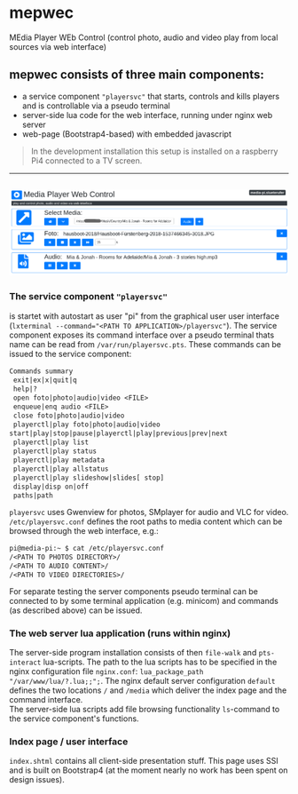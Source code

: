 # mepwec

MEdia Player WEb Control (control photo, audio and video play from local sources via web interface)

## mepwec consists of three main components:
* a service component `"playersvc"` that starts, controls and kills players and is controllable via a pseudo terminal
* server-side lua code for the web interface, running under nginx web server
* web-page (Bootstrap4-based) with embedded javascript

> In the development installation this setup is installed on a raspberry Pi4 connected to a TV screen.
---
![alt text](https://github.com/Nazdravi/mepwec/blob/main/Media_Play_Web_Control.png "Screenshot with active slideshow and audio")
---
### The service component `"playersvc"`
is startet with autostart as user "pi" from the graphical user user interface (`lxterminal --command="<PATH TO APPLICATION>/playersvc"`). The service component exposes its command interface over a pseudo terminal thats name can be read from `/var/run/playersvc.pts`. These commands can be issued to the service component:

```
Commands summary
 exit|ex|x|quit|q
 help|?
 open foto|photo|audio|video <FILE>
 enqueue|enq audio <FILE>
 close foto|photo|audio|video
 playerctl|play foto|photo|audio|video start|play|stop|pause|playerctl|play|previous|prev|next
 playerctl|play list
 playerctl|play status
 playerctl|play metadata
 playerctl|play allstatus
 playerctl|play slideshow|slides[ stop]
 display|disp on|off
 paths|path
```
`playersvc` uses Gwenview for photos, SMplayer for audio and VLC for video. `/etc/playersvc.conf` defines the root paths to media content which can be browsed through the web interface, e.g.:
```
pi@media-pi:~ $ cat /etc/playersvc.conf 
/<PATH TO PHOTOS DIRECTORY>/
/<PATH TO AUDIO CONTENT>/
/<PATH TO VIDEO DIRECTORIES>/
```
For separate testing the server components pseudo terminal can be connected to by some terminal application (e.g. minicom) and commands (as described above) can be issued.

### The web server lua application (runs within nginx)
The server-side program installation consists of then `file-walk` and `pts-interact` lua-scripts. The path to the lua scripts has to be specified in the nginx configuration file `nginx.conf`: `lua_package_path "/var/www/lua/?.lua;;";`. The nginx default server configuration `default` defines the two locations `/` and `/media` which deliver the index page and the command interface.\
The server-side lua scripts add file browsing functionality `ls`-command to the service component's functions.

### Index page / user interface
`index.shtml` contains all client-side presentation stuff. This page uses SSI and is built on Bootstrap4 (at the moment nearly no work has been spent on design issues).
